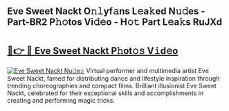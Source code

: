 ## Eve Sweet Nackt O𝚗𝚕yf𝚊ns L𝚎a𝚔ed N𝚞𝚍es - Part-BR2 P𝚑𝚘tos Vi𝚍𝚎o - H𝚘𝚝 Part L𝚎a𝚔s RuJXd

# <h2><a href="http://kf7b44.oniu.top/?m=Eve+Sweet+Nackt">🔗👉 🔴 Eve Sweet Nackt P𝚑ot𝚘𝚜 V𝚒d𝚎o</a></h2>

[![Eve Sweet Nackt Nu𝚍e𝚜](https://i.imgur.com/0qMVB7G.gif)](http://kf7b44.oniu.top/?m=Eve+Sweet+Nackt)
Virtual performer and multimedia artist Eve Sweet Nackt, famed for distributing dance and lifestyle inspiration through trending choreographies and compact films. Brilliant illusionist Eve Sweet Nackt, celebrated for their exceptional skills and accomplishments in creating and performing magic tricks.  
